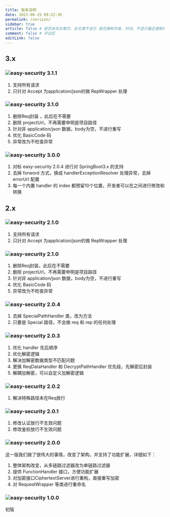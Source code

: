 ```yaml
---
title: 版本说明
date: 2023-06-25 09:22:36
permalink: /version/
sidebar: true
article: false # 是否未非文章页，非文章不显示 面包屑和作者、时间，不显示最近更新栏，不会参与到最近更新文章的数据计算中
comment: false # 评论区
editLink: false
---
```


## 3.x

### ![easy-security 3.1.1](https://img.shields.io/badge/EasySecurity-v3.1.1-yellow)
1. 支持所有请求
2. 只针对 Accept 为application/json的做 RepWrapper 处理

### ![easy-security 3.1.0](https://img.shields.io/badge/EasySecurity-v3.1.0-yellow)

1. 删除Req封装 ，此后在不需要
2. 删除 projectUrl，不再需要申明是项目路径
3. 针对非 application/json 数据，body为空，不进行重写
4. 优化 BasicCode 码
5. 异常改为不检查异常

### ![easy-security 3.0.0](https://img.shields.io/badge/EasySecurity-v3.0.0-yellow)
1. 对标 easy-security 2.0.4 进行对 SpringBoot3.x 的支持
2. 去掉 forword 方式，换成 handlerExceptionResolver 处理异常，去掉 errorUrl 配置
3. 每一个内置 handler 的 index 都预留10个位置，开发者可以在之间进行修改和转换

## 2.x

### ![easy-security 2.1.0](https://img.shields.io/badge/EasySecurity-v2.1.1-yellow)
1. 支持所有请求
2. 只针对 Accept 为application/json的做 RepWrapper 处理

### ![easy-security 2.1.0](https://img.shields.io/badge/EasySecurity-v2.1.0-yellow)

1. 删除Req封装，此后在不需要
2. 删除 projectUrl，不再需要申明是项目路径
3. 针对非 application/json 数据，body为空，不进行重写
4. 优化 BasicCode 码
5. 异常改为不检查异常

### ![easy-security 2.0.4](https://img.shields.io/badge/EasySecurity-v2.0.4-yellow)
1. 去掉 SpecialPathHandler 类，改为方法
2. 只要是 Special 路径，不会做 req 和 rep 的任何处理

### ![easy-security 2.0.3](https://img.shields.io/badge/EasySecurity-v2.0.3-yellow)
1. 优化 handler 先后顺序
2. 优化解密逻辑
3. 解决加解密数据类型不匹配问题
4. 更换 ReqDataHandler 和 DecryptPathHandler 优先级，先解密后封装
5. 解耦加解密，可以自定义加解密逻辑

### ![easy-security 2.0.2](https://img.shields.io/badge/EasySecurity-v2.0.2-yellow)
1. 解决特殊路径未在Req放行

### ![easy-security 2.0.1](https://img.shields.io/badge/EasySecurity-v2.0.1-yellow)
1. 修改认证放行不生效问题
2. 修改鉴权放行不生效问题

### ![easy-security 2.0.0](https://img.shields.io/badge/EasySecurity-V2.0.0-yellow)
这一版我们做了很伟大的事情，改变了架构，并支持了功能扩展，详细如下：
1. 整体架构改变，从多链路过滤器改为单链路过滤器
2. 提供 FunctionHandler 接口，方便功能扩展
3. 对加密接口CiphertextServer进行重构，直接重写加密
4. 对 RequestWrapper 等类进行重命名

### ![easy-security 1.0.0](https://img.shields.io/badge/EasySecurity-V1.0.0-yellow)
初版


